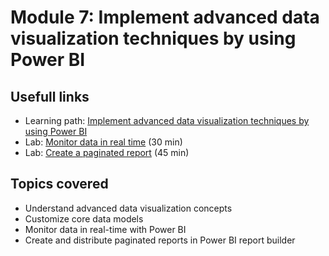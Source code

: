 # Module 7: Implement advanced data visualization techniques by using Power BI

## Usefull links

- Learning path: [Implement advanced data visualization techniques by using Power BI](https://docs.microsoft.com/en-us/learn/paths/implement-advanced-data-visualization-techniques/)
- Lab: [Monitor data in real time](https://microsoftlearning.github.io/DP-500-Azure-Data-Analyst/Instructions/labs/14-monitor-data-in-real-time.html) (30 min)
- Lab: [Create a paginated report](https://microsoftlearning.github.io/DP-500-Azure-Data-Analyst/Instructions/labs/15-create-a-paginated-report.html) (45 min)

## Topics covered

- Understand advanced data visualization concepts
- Customize core data models
- Monitor data in real-time with Power BI
- Create and distribute paginated reports in Power BI report builder
